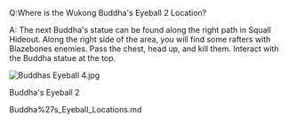 Q:Where is the Wukong Buddha's Eyeball 2 Location?

A:
The next Buddha's statue can be found along the right path in Squall Hideout. Along the right side of the area, you will find some rafters with Blazebones enemies. Pass the chest, head up, and kill them. Interact with the Buddha statue at the top. 

![Buddhas Eyeball 4.jpg](https://oyster.ignimgs.com/mediawiki/apis.ign.com/black-myth-wukong/0/06/Buddhas_Eyeball_4.jpg)

Buddha's Eyeball 2

Buddha%27s_Eyeball_Locations.md